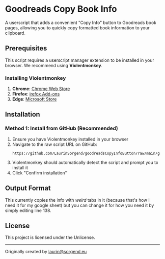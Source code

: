 # Goodreads Copy Book Info

A userscript that adds a convenient "Copy Info" button to Goodreads book pages, allowing you to quickly copy formatted book information to your clipboard.


## Prerequisites

This script requires a userscript manager extension to be installed in your browser. We recommend using **Violentmonkey**.

### Installing Violentmonkey

1. **Chrome**: [Chrome Web Store](https://chrome.google.com/webstore/detail/violentmonkey/jinjaccalgkegednnccohejagnlnfdag)
2. **Firefox**: [irefox Add-ons](https://addons.mozilla.org/en-US/firefox/addon/violentmonkey/)
3. **Edge**: [Microsoft Store](https://microsoftedge.microsoft.com/addons/detail/violentmonkey/eeagobfjdenkkddmbclomhiblgggliao)

## Installation

### Method 1: Install from GitHub (Recommended)

1. Ensure you have Violentmonkey installed in your browser
2. Navigate to the raw script URL on GitHub:
   ```
   https://github.com/LaurinSorgend/goodreadsCopyInfoButton/raw/main/get_book_info.js
   ```
3. Violentmonkey should automatically detect the script and prompt you to install it
4. Click "Confirm installation"



## Output Format

This currently copies the info with *weird* tabs in it (because that's how I need it for my google sheet) but you can change it for how you need it by simply editing line 138. 


## License

This project is licensed under the Unlicense.

---

Originally created by laurin@sorgend.eu